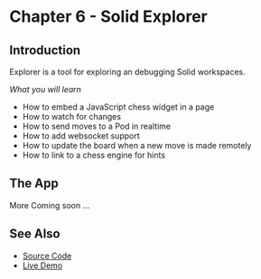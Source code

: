 # Chapter 6 - Solid Explorer

## Introduction

Explorer is a tool for exploring an debugging Solid workspaces.

*What you will learn*

* How to embed a JavaScript chess widget in a page
* How to watch for changes
* How to send moves to a Pod in realtime
* How to add websocket support
* How to update the board when a new move is made remotely
* How to link to a chess engine for hints

## The App


More Coming soon ...


## See Also

* [Source Code](https://github.com/melvincarvalho/explorer)
* [Live Demo](http://melvincarvalho.github.io/explorer/)
